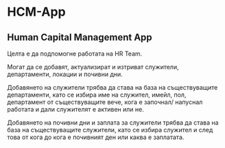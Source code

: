 # HCM-App
## Human Capital Management App
Целта е да подпомогне работата на HR Team.

Могат да се добавят, актуализират и изтриват служители, департаменти, локации и почивни дни.

Добавянето на служители трябва да става на база на съществуващите департаменти, като се избира име на служител, имейл, пол, департамент от съществуващите вече, кога е започнал/ напуснал работата и дали служителят е активен или не.

Добавянето на почивни дни и заплата за служители трябва да става на база на съществуващите служители, като се избира служител и след това от кога до кога е почивният ден или каква е заплатата.
